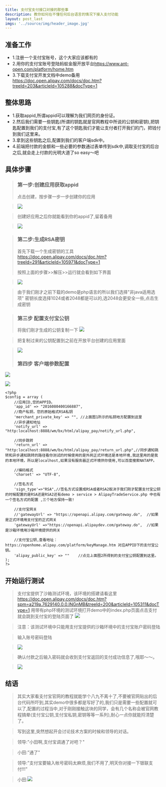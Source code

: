 ```yaml
---
title: 支付宝支付接口对接的那些事 
description: 教你如何在不懂任何后台语言的情况下接入支付功能
layout: post_last
imgs: '../source/img/header_image.jpg'
---
```

## 准备工作

* 1.注册一个支付宝账号，这个大家应该都有的
* 2.用你的支付宝账号登陆蚂蚁金服开放平台<https://www.ant-open.com/platform/home.htm>
* 3.下载支付宝开发文档中demo备用<https://doc.open.alipay.com/docs/doc.htm?treeId=203&articleId=105288&docType=1>

## 整体思路
 * 1.获取appid,所谓appid可以理解为我们网页的身份证。
 * 2.然后我们需要一些钥匙(所谓的钥匙就是官网教程中所说的公钥和密钥),把钥匙配置到我们的支付宝,有了这个钥匙我们才能让支付者打开我们的门，把钱付到我们这里来。
 * 3.拿到这些钥匙之后,配置到我们的客户端sdk中。
 * 4.前端把付款的金额和一些必要的参数通过表单传到sdk中,调取支付宝的后台之后,就会走上付款的光明大道了so easy～吧
 
## 具体步骤
>### 第一步:创建应用获取appid
> 点击创建，按步骤一步一步创建你的应用

>  ![](/source/img/zhifu_1.png)

> 创建好应用之后你就能看到你的appid了,留着备用

>  ![](/source/img/zhifu_2.png)

>### 第二步:生成RSA密钥
> 首先下载一个生成密钥的工具
> <https://doc.open.alipay.com/docs/doc.htm?treeId=291&articleId=105971&docType=1>   
> 
> 按照上面的步骤>>解压>>运行就会看到如下界面

> ![](/source/img/zhifu_3.png)

> 由于我们刚才之前下载的demo是php语言的所以我们选择"非java适用选项"
> 密钥长度选择1024或者2048都是可以的,选2048会更安全一些,点击生成密钥


>### 第三步 配置支付宝公钥
> 将我们刚才生成的公钥复制一下
> ![](/source/img/zhifu_4.png)
 
> 把复制过来的公钥配置到之前在开放平台创建的应用里面

>  ![](/source/img/zhifu_6.png)
> ### 第四步 客户端参数配置
 ![](/source/img/tu_1.png)

 ![](/source/img/tu_2.png)

	<?php
    $config = array (	
		//应用ID,您的APPID。
		'app_id' => "2016080400166887", 
		//商户私钥，您的原始格式RSA私钥
		'merchant_private_key' => "", //上面图1所示的私钥地方配置到这里
		//异步通知地址
		'notify_url' => "http:localhost:8888/wm/bx/html/alipay_pay/notify_url.php",
		
		//同步跳转
		'return_url' => "http:localhost:8888/wm/bx/html/alipay_pay/return_url.php",//同步通知跳转和异步通知跳转的路径看你测试的时候使用的是外网正式环境还是本地环境,我这里用的是我的本地环境，所以是localhost,如果没有服务器正式环境供你使用,可以百度搜索NATAPP。

		//编码格式
		'charset' => "UTF-8",

		//签名方式
		'sign_type'=>"RSA",//签名方式设置成RSA或者RSA2取决于我们刚才配置支付宝公钥的时候配置的是RSA还是RSA2还有demo > service > AlipayTradeService.php 中也有一个签名方式的配置 ,三个地方保持一致!
		
		//支付宝网关
		//'gatewayUrl' => "https://openapi.alipay.com/gateway.do",  //如果是正式环境用支付宝的正式网关
		'gatewayUrl' =>"https://openapi.alipaydev.com/gateway.do",  //如果是沙箱环境用沙箱环境提供的网关

		//支付宝公钥,查看地址：https://openhome.alipay.com/platform/keyManage.htm 对应APPID下的支付宝公钥。
		'alipay_public_key' => ""    //点见上面图2所得到的支付宝公钥配置到这里。
    );
    ?>
 

## 开始运行测试
>支付宝提供了沙箱测试环境，该环境的搭建请看这里<https://doc.open.alipay.com/docs/doc.htm?spm=a219a.7629140.0.0.INGnMB&treeId=200&articleId=105311&docType=1>
用带有php环境的测试环境打开demo中的index.php页面点击支付就会跳到支付宝的登陆页面了
> ![](/source/img/zhifu_12.png)

> 注意：该测试环境中只能用支付宝提供的沙箱环境中的支付宝账户密码登陆

> 输入账号密码登陆

> ![](/source/img/zhifu_14.png)

> 确认付款之后输入密码就会收到支付宝返回的支付成功信息了,哦耶～～。

> ![](/source/img/zhifu_15.png)

## 结语
> 其实大家看支付宝官网的教程就能学个八九不离十了,不要被官网贴出的后台代码所吓到,其实demo中很多都是写好了的,我们只是需要一些配置就可以了,配置的过程当中,对于刚刚接触这块的同学，会有几个名称会被官网教程搞晕(支付宝公钥,支付宝私钥,密钥等等一系列),耐心一点你就能捋清楚了。

> 写到这里,突然想起开会讨论技术方案的时候和领导的对话。

> 领导:"小田啊,支付宝调通了对吧？"

> 小田:"通了"

> 领导:"支付宝要输入帐号密码太麻烦,我们不用了,明天你对接一下银联支付!!!"

> 小田:![](/source/img/zhifu_dog.png)




